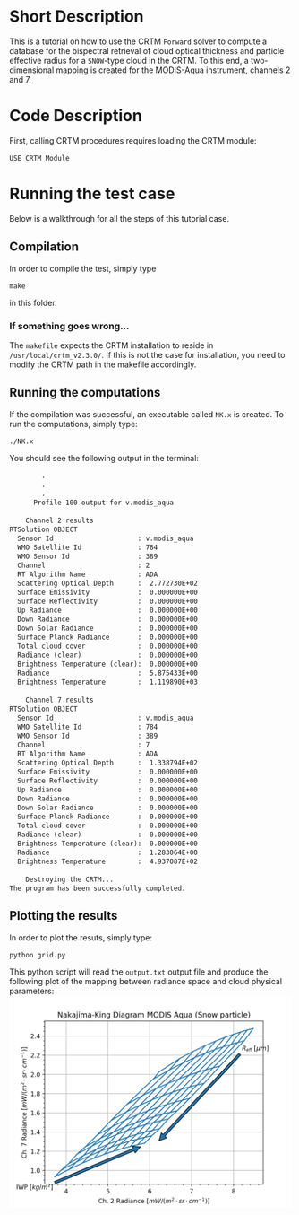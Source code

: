 # Short Description
This is a tutorial on how to use the CRTM `Forward` solver to compute a database for the bispectral retrieval of cloud optical thickness and particle effective radius for a `SNOW`-type cloud in the CRTM.
To this end, a two-dimensional mapping is created for the MODIS-Aqua instrument, channels 2 and 7.
# Code Description
First, calling CRTM procedures requires loading the CRTM module:
```Fortran
USE CRTM_Module
```


# Running the test case
Below is a walkthrough for all the steps of this tutorial case.

## Compilation
In order to compile the test, simply type 
```
make 
```
in this folder.

### If something goes wrong...
The `makefile` expects the CRTM installation to reside in `/usr/local/crtm_v2.3.0/`.
If this is not the case for installation, you need to modify the CRTM path in the makefile accordingly.

## Running the computations
If the compilation was successful, an executable called `NK.x` is created.
To run the computations, simply type:
```
./NK.x
```
You should see the following output in the terminal:
```Fortran
        .
        .
        .
      Profile 100 output for v.modis_aqua

    Channel 2 results
RTSolution OBJECT
  Sensor Id                     : v.modis_aqua
  WMO Satellite Id              : 784
  WMO Sensor Id                 : 389
  Channel                       : 2
  RT Algorithm Name             : ADA                 
  Scattering Optical Depth      :  2.772730E+02
  Surface Emissivity            :  0.000000E+00
  Surface Reflectivity          :  0.000000E+00
  Up Radiance                   :  0.000000E+00
  Down Radiance                 :  0.000000E+00
  Down Solar Radiance           :  0.000000E+00
  Surface Planck Radiance       :  0.000000E+00
  Total cloud cover             :  0.000000E+00
  Radiance (clear)              :  0.000000E+00
  Brightness Temperature (clear):  0.000000E+00
  Radiance                      :  5.875433E+00
  Brightness Temperature        :  1.119890E+03

    Channel 7 results
RTSolution OBJECT
  Sensor Id                     : v.modis_aqua
  WMO Satellite Id              : 784
  WMO Sensor Id                 : 389
  Channel                       : 7
  RT Algorithm Name             : ADA                 
  Scattering Optical Depth      :  1.338794E+02
  Surface Emissivity            :  0.000000E+00
  Surface Reflectivity          :  0.000000E+00
  Up Radiance                   :  0.000000E+00
  Down Radiance                 :  0.000000E+00
  Down Solar Radiance           :  0.000000E+00
  Surface Planck Radiance       :  0.000000E+00
  Total cloud cover             :  0.000000E+00
  Radiance (clear)              :  0.000000E+00
  Brightness Temperature (clear):  0.000000E+00
  Radiance                      :  1.283064E+00
  Brightness Temperature        :  4.937087E+02

    Destroying the CRTM...
The program has been successfully completed.
```

## Plotting the results
In order to plot the resuts, simply type:
```
python grid.py
```
This python script will read the `output.txt` output file and produce the following plot of the mapping between radiance space and cloud physical parameters:
![A Nakajima-King diagram.](NK_diagram.png)
